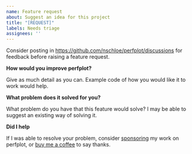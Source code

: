 ```yaml
---
name: Feature request
about: Suggest an idea for this project
title: "[REQUEST]"
labels: Needs triage
assignees: ''
---
```


Consider posting in https://github.com/nschloe/perfplot/discussions for feedback before raising a feature request.

**How would you improve perfplot?**

Give as much detail as you can. Example code of how you would like it to work would help.

**What problem does it solved for you?**

What problem do you have that this feature would solve? I may be able to suggest an existing way of solving it.

**Did I help**

If I was able to resolve your problem, consider [sponsoring](https://github.com/sponsors/nschloe) my work on perfplot, or [buy me a coffee](https://ko-fi.com/nschloe) to say thanks.
